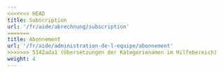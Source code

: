 ```yaml
---
<<<<<<< HEAD
title: Subscription
url: '/fr/aide/abrechnung/subscription'
=======
title: Abonnement
url: '/fr/aide/administration-de-l-equipe/abonnement'
>>>>>>> 5142ada1 (Übersetzungen der Kategorienamen im Hilfebereich)
weight: 4
---
```

